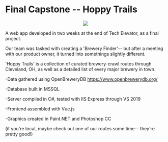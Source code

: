 # Final Capstone -- Hoppy Trails

<p align="center">
  <img src="https://github.com/dantco/hoppy-trails/blob/main/vue/src/img/hoppytrailsmainbigger.png?raw=true" />
</p>

A web app developed in two weeks at the end of Tech Elevator, as a final project. 

Our team was tasked with creating a 'Brewery Finder'-- but after a meeting with our product owner, it turned into somethings slightly different.

'Hoppy Trails' is a collection of curated brewery-crawl routes through Cleveland, OH, as well as a detailed list of every major brewery in town.

-Data gathered using OpenBreweryDB
https://www.openbrewerydb.org/

-Database built in MSSQL

-Server compiled in C#, tested with IIS Express through VS 2019

-Frontend assembled with Vue.js

-Graphics created in Paint.NET and Photoshop CC

(if you're local, maybe check out one of our routes some time-- they're pretty good!)
